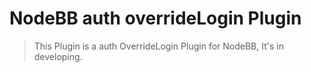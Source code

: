 NodeBB auth overrideLogin Plugin
=========
> This Plugin is a  auth OverrideLogin Plugin for NodeBB, It's in developing.




